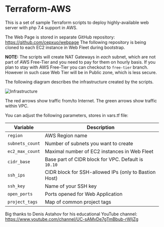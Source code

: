 # Terraform-AWS
This is a set of sample Terraform scripts to deploy highly-available web server with php 7.4 support in AWS.

The Web Page is stored in separate GitHub repository: https://github.com/cepxuo/webpage
The following repository is being cloned to each EC2 instance in Web Fleet during bootstrap.

**NOTE:** The scripts will create NAT Gateways in *each* subnet, which are not part of AWS Free-Tier and you need to pay for them on hourly basis. If you plan to stay with AWS Free-Tier you can checkout to `free-tier` branch. However in such case Web Tier will be in Public zone, which is less secure.

The following diagram describes the infrastructure created by the scripts.

![Infrastructure](https://github.com/cepxuo/Terraform-AWS/blob/master/images/Terraform-AWS.png?raw=true)

The red arrows show traffic from/to Internet. The green arrows show traffic within VPC.

You can adjust the following parameters, stores in vars.tf file:

| Variable | Description |
| --- | --- |
| `region` | AWS Region name |
| `subnets_count` | Number of subnets you want to create |
| `ec2_max_count` | Maximal number of EC2 instances in Web Fleet |
| `cidr_base` | Base part of CIDR block for VPC. Default is `10.10` |
| `ssh_ips` | CIDR block for SSH-allowed IPs (only to Bastion Host) |
| `ssh_key` | Name of your SSH key |
| `open_ports` | Ports opened for Web Application |
| `project_tags` | Map of common project tags |

Big thanks to Denis Astahov for his educational YouTube channel: https://www.youtube.com/channel/UC-sAMvDe7gTmBbub-rWljZg
